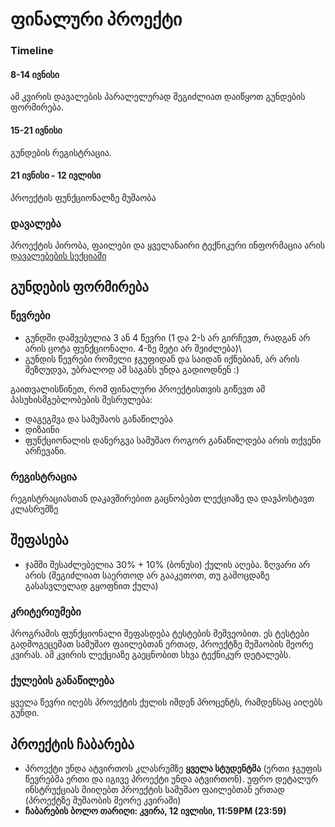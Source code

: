 # ფინალური პროექტი

### Timeline
#### 8-14 ივნისი
ამ კვირის დავალების პარალელურად შეგიძლიათ დაიწყოთ გუნდების ფორმირება.

#### 15-21 ივნისი 
გუნდების რეგისტრაცია.

#### 21 ივნისი - 12 ივლისი
პროექტის ფუნქციონალზე მუშაობა


### დავალება
პროექტის პირობა, ფაილები და ყველანაირი ტექნიკური ინფორმაცია არის [დავალებების სექციაში](../homework/final_project) 


## გუნდების ფორმირება

### წევრები
- გუნდში დაშვებულია 3 ან 4 წევრი (1 და 2-ს არ გირჩევთ, რადგან არ არის ცოტა ფუნქციონალი. 4-ზე მეტი არ შეიძლება)\
- გუნდის წევრები რომელი ჯგუფიდან და საიდან იქნებიან, არ არის შეზღუდვა, უბრალოდ ამ საგანს უნდა გადიოდნენ :)

გაითვალისწინეთ, რომ ფინალური პროექტისთვის გიწევთ ამ პასუხისმგებლობების შესრულება:
- დაგეგმვა და სამუშაოს განაწილება
- დიზაინი
- ფუნქციონალის დანერგვა
სამუშაო როგორ განაწილდება არის თქვენი არჩევანი.


### რეგისტრაცია
რეგისტრაციასთან დაკავშირებით გაცნობებთ ლექციაზე და დავპოსტავთ კლასრუმზე

## შეფასება
- ჯამში შესაძლებელია 30% + 10% (ბონუსი) ქულის აღება. ზღვარი არ არის (შეგიძლიათ საერთოდ არ გააკეთოთ, თუ გამოცდაზე გასასვლელად გყოფნით ქულა)

### კრიტერიუმები
პროგრამის ფუნქციონალი შეფასდება ტესტების მეშვეობით. ეს ტესტები გადმოგეცემათ სამუშაო ფაილებთან ერთად, პროექტზე მუშაობის მეორე კვირას. ამ კვირის ლექციაზე გაეცნობით სხვა ტექნიკურ დეტალებს.

### ქულების განაწილება
ყველა წევრი იღებს პროექტის ქულის იმდენ პროცენტს, რამდენსაც აიღებს გუნდი. 

## პროექტის ჩაბარება
- პროექტი უნდა ატვირთოს კლასრუმზე **ყველა სტუდენტმა** (ერთი ჯგუფის წევრებმა ერთი და იგივე პროექტი უნდა ატვირთონ). უფრო დეტალურ ინსტრუქციას მიიღებთ პროექტის სამუშაო ფაილებთან ერთად (პროექტზე მუშაობის მეორე კვირაში)
- **ჩაბარების ბოლო თარიღი: კვირა, 12 ივლისი, 11:59PM (23:59)** 

